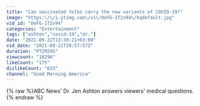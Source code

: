 ```yaml
---
title: "Can vaccinated folks carry the new variants of COVID-19?"
image: "https:\/\/i.ytimg.com\/vi\/OeFG-1T2v94\/hqdefault.jpg"
vid_id: "OeFG-1T2v94"
categories: "Entertainment"
tags: ["ashton","covid-19","dr."]
date: "2021-09-22T13:30:21+03:00"
vid_date: "2021-09-21T20:57:57Z"
duration: "PT2M29S"
viewcount: "18296"
likeCount: "175"
dislikeCount: "633"
channel: "Good Morning America"
---
```

{% raw %}ABC News' Dr. Jen Ashton answers viewers' medical questions.{% endraw %}
